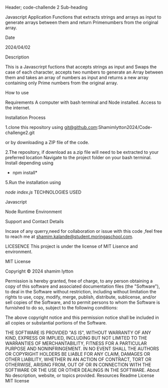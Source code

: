 Header; code-challende 2
Sub-heading

Javascript Application Functions that extracts strings and arrays as input to generate arrays between them and return Primenumbers from the original array.

Date

2024/04/02

Description

This is a Javascrirpt fuctions that accepts strings as input and Swaps the case of each character, accepts two numbers to generate an Array between them and takes an array of numbers as input and returns a new array containing only Prime numbers from the original array.

How to use

Requirements
    A computer with bash terminal and Node installed.
    Access to the internet.
    
Installation Process

1.clone this repository using
git@github.com:Shamimlytton2024/Code-challenge2.git

or by downloading a ZIP file of the code.

2.The repository, if download as a.zip file will need to be extracted to your preferred location
    Navigate to the project folder on your bash terminal.
    Install depending using
    
   * npm install*

5.Run the installation using

*node index.js*
TECHNOLOGIES USED

Javascript

Node Runtime Environment

Support and Contact Details

Incase of any querry,need for collaboration or issue with this code ,feel free to reach me at shamim.kalande@student.moringaschool.com.

LICESENCE
This project is under the license of MIT Lisence and environment.

MIT License

Copyright © 2024 shamim lytton

Permission is hereby granted, free of charge, to any person obtaining a copy of this software and associated documentation files (the "Software"), to deal in the Software without restriction, including without limitation the rights to use, copy, modify, merge, publish, distribute, sublicense, and/or sell copies of the Software, and to permit persons to whom the Software is furnished to do so, subject to the following conditions:

The above copyright notice and this permission notice shall be included in all copies or substantial portions of the Software.

THE SOFTWARE IS PROVIDED "AS IS", WITHOUT WARRANTY OF ANY KIND, EXPRESS OR IMPLIED, INCLUDING BUT NOT LIMITED TO THE WARRANTIES OF MERCHANTABILITY, FITNESS FOR A PARTICULAR PURPOSE AND NONINFRINGEMENT. IN NO EVENT SHALL THE AUTHORS OR COPYRIGHT HOLDERS BE LIABLE FOR ANY CLAIM, DAMAGES OR OTHER LIABILITY, WHETHER IN AN ACTION OF CONTRACT, TORT OR OTHERWISE, ARISING FROM, OUT OF OR IN CONNECTION WITH THE SOFTWARE OR THE USE OR OTHER DEALINGS IN THE SOFTWARE. About No description, website, or topics provided. Resources Readme License MIT license
